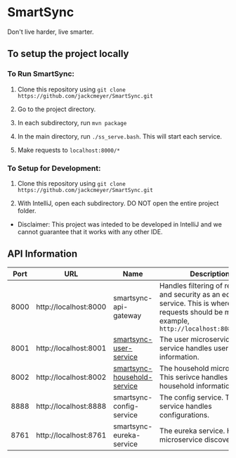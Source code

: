 # SmartSync
Don't live harder, live smarter. 

## To setup the project locally

### To Run SmartSync: 

1. Clone this repository using `git clone https://github.com/jackcmeyer/SmartSync.git`

2. Go to the project directory.

3. In each subdirectory, run `mvn package`

4. In the main directory, run `./ss_serve.bash`. This will start each service. 

5. Make requests to `localhost:8000/*`

### To Setup for Development: 

1. Clone this repository using `git clone https://github.com/jackcmeyer/SmartSync.git`

2. With IntelliJ, open each subdirectory. DO NOT open the entire project folder.

* Disclaimer: This project was inteded to be developed in IntelliJ and we cannot guarantee that it works with any other IDE.


## API Information

| Port | URL                   | Name                     | Description                                                                                                                                           |   |
|------|-----------------------|--------------------------|-------------------------------------------------------------------------------------------------------------------------------------------------------|---|
| 8000 | http://localhost:8000 | smartsync-api-gateway    | Handles filtering of requests and security as an edge service. This is where all requests should be made. For example, `http://localhost:8080/users/` |   |
| 8001 | http://localhost:8001 | [smartsync-user-service](https://github.com/jackcmeyer/SmartSync/tree/master/smartsync-user-service)   | The user microservice. This service handles user information.                                                                                         |   |
| 8002 | http://localhost:8002 | [smartsync-household-service](https://github.com/jackcmeyer/SmartSync/tree/master/smartsync-household-service) | The household microservice. This serivce handles household information | |
| 8888 | http://localhost:8888 | smartsync-config-service | The config service. This service handles configurations.                                                                                              |   |
| 8761 | http://localhost:8761 | smartsync-eureka-service | The eureka service. Handles microservice discovery.    

